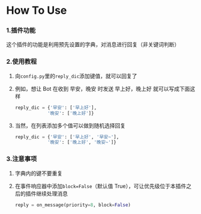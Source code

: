 # How To Use

### 1.插件功能

这个插件的功能是利用预先设置的字典，对消息进行回复（非关键词判断）

### 2.使用教程

1. 向`config.py`里的`reply_dic`添加键值，就可以回复了

2. 例如，想让 Bot 在收到 早安，晚安 时发送 早上好，晚上好 就可以写成下面这样

   ```python
   reply_dic = {'早安': ['早上好'],
               '晚安': ['晚上好']}
   ```

3. 当然，在列表添加多个值可以做到随机选择回复

   ```python
   reply_dic = {'早安': ['早上好', '早安~'],
               '晚安': ['晚上好', '晚安~']}
   ```

### 3.注意事项

1. 字典内的键不要重复

2. 在事件响应器中添加`block=False`（默认值 True），可让优先级位于本插件之后的插件继续处理消息

   ```python
   reply = on_message(priority=8, block=False)
   ```

